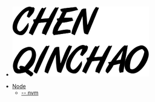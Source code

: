 - <a href="http://www.biuxbiu.design/#/" target="_blank"><img class="logo" src="img/logo.png" /></a>

* [Node ](base/#Node)
    * [-- nvm](base/#nvm)